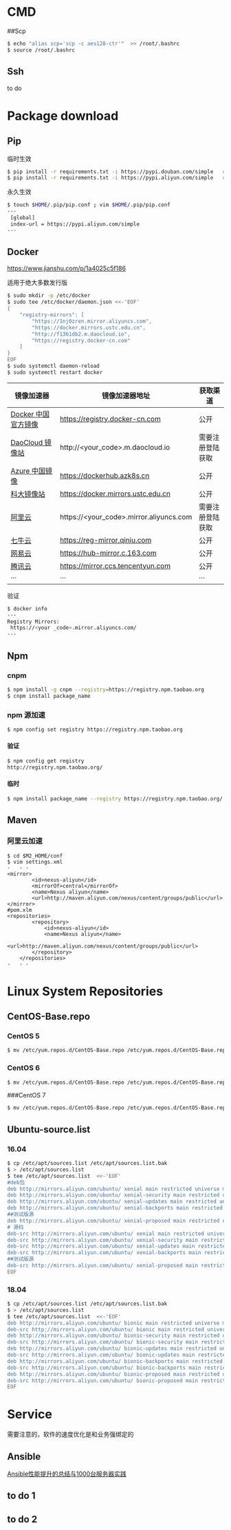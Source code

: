 # CMD

##Scp

```bash
$ echo "alias scp='scp -c aes128-ctr'"  >> /root/.bashrc
$ source /root/.bashrc
```

## Ssh

to do

# Package download

## Pip

临时生效

```bash
$ pip install -r requirements.txt -i https://pypi.douban.com/simple   #豆瓣源
$ pip install -r requirements.txt -i https://pypi.aliyun.com/simple   #阿里云源
```

永久生效

```bash
$ touch $HOME/.pip/pip.conf ; vim $HOME/.pip/pip.conf 
···
 [global]
 index-url = https://pypi.aliyun.com/simple
···
```

## Docker

https://www.jianshu.com/p/1a4025c5f186

适用于绝大多数发行版

```bash
$ sudo mkdir -p /etc/docker
$ sudo tee /etc/docker/daemon.json <<-'EOF'
{
    "registry-mirrors": [
        "https://1nj0zren.mirror.aliyuncs.com",
        "https://docker.mirrors.ustc.edu.cn",
        "http://f1361db2.m.daocloud.io",
        "https://registry.docker-cn.com"
    ]
}
EOF
$ sudo systemctl daemon-reload
$ sudo systemctl restart docker
```

| **镜像加速器**                                               | **镜像加速器地址**                      | **获取渠道**     |
| ------------------------------------------------------------ | --------------------------------------- | ---------------- |
| [Docker 中国官方镜像](https://docker-cn.com/registry-mirror) | https://registry.docker-cn.com          | 公开             |
| [DaoCloud 镜像站](https://daocloud.io/mirror)                | http://<your_code>.m.daocloud.io        | 需要注册登陆获取 |
| [Azure 中国镜像](https://github.com/Azure/container-service-for-azure-china/blob/master/aks/README.md#22-container-registry-proxy) | https://dockerhub.azk8s.cn              | 公开             |
| [科大镜像站](https://mirrors.ustc.edu.cn/help/dockerhub.html) | https://docker.mirrors.ustc.edu.cn      | 公开             |
| [阿里云](https://cr.console.aliyun.com/)                     | https://<your_code>.mirror.aliyuncs.com | 需要注册登陆获取 |
| [七牛云](https://kirk-enterprise.github.io/hub-docs/#/user-guide/mirror) | https://reg-mirror.qiniu.com            | 公开             |
| [网易云](https://c.163yun.com/hub)                           | https://hub-mirror.c.163.com            | 公开             |
| [腾讯云](https://cloud.tencent.com/document/product/457/9113) | https://mirror.ccs.tencentyun.com       | 公开             |
| ···                                                          | ···                                     | ···              |

验证

```bash
$ docker info
···
Registry Mirrors:
 https://<your _code>.mirror.aliyuncs.com/
···
```

## Npm

### cnpm

```bash
$ npm install -g cnpm --registry=https://registry.npm.taobao.org
$ cnpm install package_name
```

### npm 源加速

```bash
$ npm config set registry https://registry.npm.taobao.org
```

#### 验证

```bash
$ npm config get registry
http://registry.npm.taobao.org/
```

#### 临时

```bash
$ npm install package_name --registry https://registry.npm.taobao.org/
```

## Maven

### 阿里云加速

```
$ cd $M2_HOME/conf
$ vim settings.xml
·	· ·
<mirror>
        <id>nexus-aliyun</id>
        <mirrorOf>central</mirrorOf>
        <name>Nexus aliyun</name>
        <url>http://maven.aliyun.com/nexus/content/groups/public</url>
</mirror>
#pom.xlm
<repositories>
        <repository>
            <id>nexus-aliyun</id>
            <name>Nexus aliyun</name>
            <url>http://maven.aliyun.com/nexus/content/groups/public</url>
        </repository>
    </repositories>
·	· ·
```

# Linux System Repositories

## CentOS-Base.repo

### CentOS 5

```bash
$ mv /etc/yum.repos.d/CentOS-Base.repo /etc/yum.repos.d/CentOS-Base.repo.bak &&  wget -O /etc/yum.repos.d/CentOS-Base.repo http://mirrors.aliyun.com/repo/Centos-5.repo
```

### CentOS 6

```bash
$ mv /etc/yum.repos.d/CentOS-Base.repo /etc/yum.repos.d/CentOS-Base.repo.bak &&  wget -O /etc/yum.repos.d/CentOS-Base.repo http://mirrors.aliyun.com/repo/Centos-6.repo
```

###CentOS 7

```bash
$ mv /etc/yum.repos.d/CentOS-Base.repo /etc/yum.repos.d/CentOS-Base.repo.bak &&  wget -O /etc/yum.repos.d/CentOS-Base.repo http://mirrors.aliyun.com/repo/Centos-7.repo
```

## Ubuntu-source.list

### 16.04

```bash
$ cp /etc/apt/sources.list /etc/apt/sources.list.bak
$ > /etc/apt/sources.list 
$ tee /etc/apt/sources.list  <<-'EOF'
#deb包
deb http://mirrors.aliyun.com/ubuntu/ xenial main restricted universe multiverse  
deb http://mirrors.aliyun.com/ubuntu/ xenial-security main restricted universe multiverse  
deb http://mirrors.aliyun.com/ubuntu/ xenial-updates main restricted universe multiverse  
deb http://mirrors.aliyun.com/ubuntu/ xenial-backports main restricted universe multiverse  
##测试版源  
deb http://mirrors.aliyun.com/ubuntu/ xenial-proposed main restricted universe multiverse  
# 源码  
deb-src http://mirrors.aliyun.com/ubuntu/ xenial main restricted universe multiverse  
deb-src http://mirrors.aliyun.com/ubuntu/ xenial-security main restricted universe multiverse  
deb-src http://mirrors.aliyun.com/ubuntu/ xenial-updates main restricted universe multiverse  
deb-src http://mirrors.aliyun.com/ubuntu/ xenial-backports main restricted universe multiverse  
##测试版源  
deb-src http://mirrors.aliyun.com/ubuntu/ xenial-proposed main restricted universe multiverse  
EOF
```

### 18.04

```bash
$ cp /etc/apt/sources.list /etc/apt/sources.list.bak
$ > /etc/apt/sources.list 
$ tee /etc/apt/sources.list  <<-'EOF'
deb http://mirrors.aliyun.com/ubuntu/ bionic main restricted universe multiverse
deb-src http://mirrors.aliyun.com/ubuntu/ bionic main restricted universe multiverse
deb http://mirrors.aliyun.com/ubuntu/ bionic-security main restricted universe multiverse
deb-src http://mirrors.aliyun.com/ubuntu/ bionic-security main restricted universe multiverse
deb http://mirrors.aliyun.com/ubuntu/ bionic-updates main restricted universe multiverse
deb-src http://mirrors.aliyun.com/ubuntu/ bionic-updates main restricted universe multiverse
deb http://mirrors.aliyun.com/ubuntu/ bionic-backports main restricted universe multiverse
deb-src http://mirrors.aliyun.com/ubuntu/ bionic-backports main restricted universe multiverse
deb http://mirrors.aliyun.com/ubuntu/ bionic-proposed main restricted universe multiverse
deb-src http://mirrors.aliyun.com/ubuntu/ bionic-proposed main restricted universe multiverse
EOF
```

# Service

需要注意的，软件的速度优化是和业务强绑定的

## Ansible

[Ansible性能提升的总结与1000台服务器实践](https://www.blog.lijinghua.club/article/ansible_faster1)



## to do 1



## to do 2

